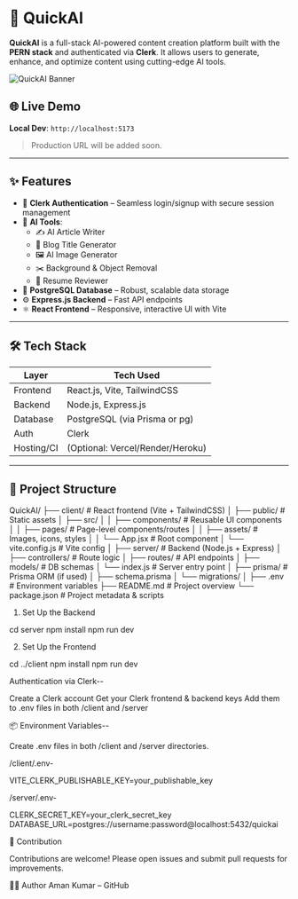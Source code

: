 # 🚀 QuickAI

**QuickAI** is a full-stack AI-powered content creation platform built with the **PERN stack** and authenticated via **Clerk**. It allows users to generate, enhance, and optimize content using cutting-edge AI tools.

![QuickAI Banner](https://via.placeholder.com/1200x400?text=QuickAI+Platform+Banner)

## 🌐 Live Demo

**Local Dev**: `http://localhost:5173`  
> Production URL will be added soon.

---

## ✨ Features

- 🔐 **Clerk Authentication** – Seamless login/signup with secure session management
- 🧠 **AI Tools**:
  - ✍️ AI Article Writer
  - 📰 Blog Title Generator
  - 🖼️ AI Image Generator
  - ✂️ Background & Object Removal
  - 📄 Resume Reviewer
- 💾 **PostgreSQL Database** – Robust, scalable data storage
- ⚙️ **Express.js Backend** – Fast API endpoints
- ⚛️ **React Frontend** – Responsive, interactive UI with Vite

---

## 🛠️ Tech Stack

| Layer        | Tech Used               |
|--------------|--------------------------|
| Frontend     | React.js, Vite, TailwindCSS |
| Backend      | Node.js, Express.js      |
| Database     | PostgreSQL (via Prisma or pg) |
| Auth         | Clerk                    |
| Hosting/CI   | (Optional: Vercel/Render/Heroku) |

---

## 📁 Project Structure

QuickAI/
├── client/ # React frontend (Vite + TailwindCSS)
│ ├── public/ # Static assets
│ ├── src/
│ │ ├── components/ # Reusable UI components
│ │ ├── pages/ # Page-level components/routes
│ │ ├── assets/ # Images, icons, styles
│ │ └── App.jsx # Root component
│ └── vite.config.js # Vite config
│
├── server/ # Backend (Node.js + Express)
│ ├── controllers/ # Route logic
│ ├── routes/ # API endpoints
│ ├── models/ # DB schemas
│ └── index.js # Server entry point
│
├── prisma/ # Prisma ORM (if used)
│ ├── schema.prisma
│ └── migrations/
│
├── .env # Environment variables
├── README.md # Project overview
└── package.json # Project metadata & scripts


1. Set Up the Backend

cd server
npm install
npm run dev

2. Set Up the Frontend

cd ../client
npm install
npm run dev


Authentication via Clerk--

Create a Clerk account
Get your Clerk frontend & backend keys
Add them to .env files in both /client and /server


📦 Environment Variables--

Create .env files in both /client and /server directories.

/client/.env-

VITE_CLERK_PUBLISHABLE_KEY=your_publishable_key

/server/.env-

CLERK_SECRET_KEY=your_clerk_secret_key
DATABASE_URL=postgres://username:password@localhost:5432/quickai

🤝 Contribution

Contributions are welcome!
Please open issues and submit pull requests for improvements.

🙋‍♂️ Author
Aman Kumar – GitHub
